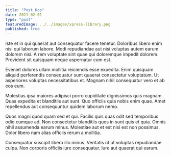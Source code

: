 ```yaml
---
title: "Post Dos"
date: 2021-02-01
type: "post"
featuredImage: ../../images/xpress-library.png
published: true
---
```


Iste et in qui quaerat aut consequatur facere tenetur. Doloribus libero enim nisi qui laborum labore. Modi repudiandae aut nisi voluptas autem earum dolorem nisi. A rem voluptate sint quae qui doloremque impedit dolorem. Provident sit quisquam neque aspernatur cum est.

Eveniet dolores ullam mollitia reiciendis esse expedita. Enim quisquam aliquid perferendis consequatur sunt quaerat consectetur voluptatum. Ut asperiores voluptas necessitatibus et. Magnam nihil consequatur vero et ab eos eum.

Molestias ipsa maiores adipisci porro cupiditate dignissimos quis magnam. Quas expedita et blanditiis aut sunt. Quo officiis quia nobis enim quae. Amet repellendus aut consequuntur quidem laborum nemo.

Quos magni quod quam sed et qui. Facilis quis quas odit sed temporibus odio cumque ad. Non consectetur blanditiis quos in sunt quis et quia. Omnis nihil assumenda earum minus. Molestiae aut et est nisi est non possimus. Dolor libero nam alias officiis rerum a mollitia.

Consequatur suscipit libero illo minus. Veritatis ut ut voluptas repudiandae culpa. Non corporis officiis iure consequatur. Iure aut quaerat qui earum.
